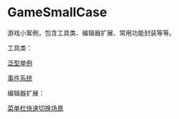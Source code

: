 # GameSmallCase
游戏小案例，包含工具类、编辑器扩展、常用功能封装等等。



工具类：

[泛型单例](Documents/Singleton.md)

[事件系统](Documents/Event.md)



编辑器扩展：

[菜单栏快速切换场景](Documents/EditorSwitchScene.md)



